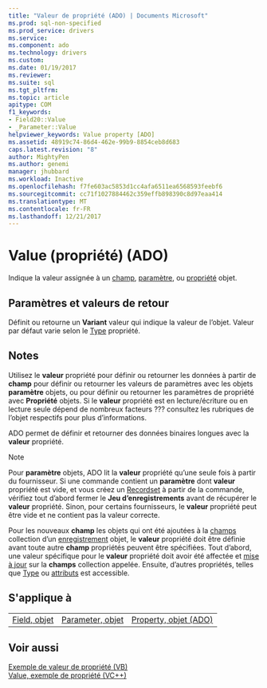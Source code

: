 ```yaml
---
title: "Valeur de propriété (ADO) | Documents Microsoft"
ms.prod: sql-non-specified
ms.prod_service: drivers
ms.service: 
ms.component: ado
ms.technology: drivers
ms.custom: 
ms.date: 01/19/2017
ms.reviewer: 
ms.suite: sql
ms.tgt_pltfrm: 
ms.topic: article
apitype: COM
f1_keywords:
- Field20::Value
- _Parameter::Value
helpviewer_keywords: Value property [ADO]
ms.assetid: 48919c74-86d4-462e-99b9-8854ceb8d683
caps.latest.revision: "8"
author: MightyPen
ms.author: genemi
manager: jhubbard
ms.workload: Inactive
ms.openlocfilehash: f7fe603ac5853d1cc4afa6511ea6568593feebf6
ms.sourcegitcommit: cc71f1027884462c359effb898390c8d97eaa414
ms.translationtype: MT
ms.contentlocale: fr-FR
ms.lasthandoff: 12/21/2017
---
```

# <a name="value-property-ado"></a>Value (propriété) (ADO)
Indique la valeur assignée à un [champ](../../../ado/reference/ado-api/field-object.md), [paramètre](../../../ado/reference/ado-api/parameter-object.md), ou [propriété](../../../ado/reference/ado-api/property-object-ado.md) objet.  
  
## <a name="settings-and-return-values"></a>Paramètres et valeurs de retour  
 Définit ou retourne un **Variant** valeur qui indique la valeur de l’objet. Valeur par défaut varie selon le [Type](../../../ado/reference/ado-api/type-property-ado.md) propriété.  
  
## <a name="remarks"></a>Notes   
 Utilisez le **valeur** propriété pour définir ou retourner les données à partir de **champ** pour définir ou retourner les valeurs de paramètres avec les objets **paramètre** objets, ou pour définir ou retourner les paramètres de propriété avec **Propriété** objets. Si le **valeur** propriété est en lecture/écriture ou en lecture seule dépend de nombreux facteurs ??? consultez les rubriques de l’objet respectifs pour plus d’informations.  
  
 ADO permet de définir et retourner des données binaires longues avec la **valeur** propriété.  
  
> [!NOTE]
>  Pour **paramètre** objets, ADO lit la **valeur** propriété qu’une seule fois à partir du fournisseur. Si une commande contient un **paramètre** dont **valeur** propriété est vide, et vous créez un [Recordset](../../../ado/reference/ado-api/recordset-object-ado.md) à partir de la commande, vérifiez tout d’abord fermer le  **Jeu d’enregistrements** avant de récupérer le **valeur** propriété. Sinon, pour certains fournisseurs, le **valeur** propriété peut être vide et ne contient pas la valeur correcte.  
>   
>  Pour les nouveaux **champ** les objets qui ont été ajoutées à la [champs](../../../ado/reference/ado-api/fields-collection-ado.md) collection d’un [enregistrement](../../../ado/reference/ado-api/record-object-ado.md) objet, le **valeur** propriété doit être définie avant toute autre **champ** propriétés peuvent être spécifiées. Tout d’abord, une valeur spécifique pour le **valeur** propriété doit avoir été affectée et [mise à jour](../../../ado/reference/ado-api/update-method.md) sur la **champs** collection appelée. Ensuite, d’autres propriétés, telles que [Type](../../../ado/reference/ado-api/type-property-ado.md) ou [attributs](../../../ado/reference/ado-api/attributes-property-ado.md) est accessible.  
  
## <a name="applies-to"></a>S'applique à  
  
||||  
|-|-|-|  
|[Field, objet](../../../ado/reference/ado-api/field-object.md)|[Parameter, objet](../../../ado/reference/ado-api/parameter-object.md)|[Property, objet (ADO)](../../../ado/reference/ado-api/property-object-ado.md)|  
  
## <a name="see-also"></a>Voir aussi  
 [Exemple de valeur de propriété (VB)](../../../ado/reference/ado-api/value-property-example-vb.md)   
 [Value, exemple de propriété (VC++)](../../../ado/reference/ado-api/value-property-example-vc.md)   
